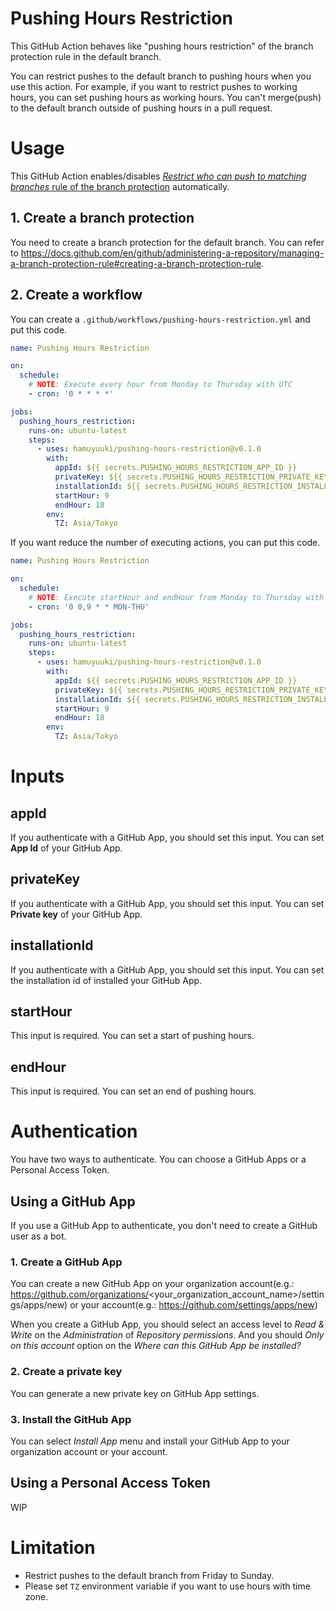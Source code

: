 # Pushing Hours Restriction

This GitHub Action behaves like "pushing hours restriction" of the branch protection rule in the default branch.

You can restrict pushes to the default branch to pushing hours when you use this action.
For example, if you want to restrict pushes to working hours, you can set pushing hours as working hours. You can't merge(push) to the default branch outside of pushing hours in a pull request.

# Usage

This GitHub Action enables/disables [_Restrict who can push to matching branches_ rule of the branch protection](https://docs.github.com/en/github/administering-a-repository/about-protected-branches#restrict-who-can-push-to-matching-branches) automatically.

## 1. Create a branch protection
You need to create a branch protection for the default branch. You can refer to https://docs.github.com/en/github/administering-a-repository/managing-a-branch-protection-rule#creating-a-branch-protection-rule.

## 2. Create a workflow

You can create a `.github/workflows/pushing-hours-restriction.yml` and put this code.

```yaml
name: Pushing Hours Restriction

on:
  schedule:
    # NOTE: Execute every hour from Monday to Thursday with UTC
    - cron: '0 * * * *'

jobs:
  pushing_hours_restriction:
    runs-on: ubuntu-latest
    steps:
      - uses: hamuyuuki/pushing-hours-restriction@v0.1.0
        with:
          appId: ${{ secrets.PUSHING_HOURS_RESTRICTION_APP_ID }}
          privateKey: ${{ secrets.PUSHING_HOURS_RESTRICTION_PRIVATE_KEY }}
          installationId: ${{ secrets.PUSHING_HOURS_RESTRICTION_INSTALLATION_ID }}
          startHour: 9
          endHour: 18
        env:
          TZ: Asia/Tokyo
```

If you want reduce the number of executing actions, you can put this code.

```yaml
name: Pushing Hours Restriction

on:
  schedule:
    # NOTE: Execute startHour and endHour from Monday to Thursday with UTC
    - cron: '0 0,9 * * MON-THU'

jobs:
  pushing_hours_restriction:
    runs-on: ubuntu-latest
    steps:
      - uses: hamuyuuki/pushing-hours-restriction@v0.1.0
        with:
          appId: ${{ secrets.PUSHING_HOURS_RESTRICTION_APP_ID }}
          privateKey: ${{ secrets.PUSHING_HOURS_RESTRICTION_PRIVATE_KEY }}
          installationId: ${{ secrets.PUSHING_HOURS_RESTRICTION_INSTALLATION_ID }}
          startHour: 9
          endHour: 18
        env:
          TZ: Asia/Tokyo
```

# Inputs

## appId
If you authenticate with a GitHub App, you should set this input. You can set **App Id** of your GitHub App.

## privateKey
If you authenticate with a GitHub App, you should set this input. You can set **Private key** of your GitHub App.

## installationId
If you authenticate with a GitHub App, you should set this input. You can set the installation id of installed your GitHub App.

## startHour
This input is required. You can set a start of pushing hours.

## endHour
This input is required. You can set an end of pushing hours.

# Authentication
You have two ways to authenticate. You can choose a GitHub Apps or a Personal Access Token.

## Using a GitHub App
If you use a GitHub App to authenticate, you don't need to create a GitHub user as a bot. 

### 1. Create a GitHub App
You can create a new GitHub App on your organization account(e.g.: https://github.com/organizations/<your_organization_account_name>/settings/apps/new) or your account(e.g.: https://github.com/settings/apps/new)

When you create a GitHub App, you should select an access level to _Read & Write_ on the _Administration_ of _Repository permissions_. And you should _Only on this account_ option on the _Where can this GitHub App be installed?_

### 2. Create a private key
You can generate a new private key on GitHub App settings.

### 3. Install the GitHub App
You can select _Install App_ menu and install your GitHub App to your organization account or your account.

## Using a Personal Access Token
WIP

# Limitation
- Restrict pushes to the default branch from Friday to Sunday.
- Please set `TZ` environment variable if you want to use hours with time zone.
